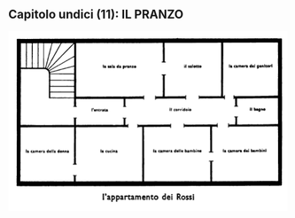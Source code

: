## Capitolo undici (11): IL PRANZO

![](../images/11.1.png)
<!--stackedit_data:
eyJoaXN0b3J5IjpbMTI2MDM3NTIyM119
-->